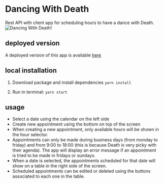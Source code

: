# Dancing With Death
Rest API with client app for scheduling hours to have a dance with Death.
![Dancing With Death!](https://cdna.artstation.com/p/assets/images/images/003/525/350/large/rita-dmitrijenko-dates-frida-final2.jpg?1474650898)

## deployed version
A deployed version of this app is available [here](https://pablohariq-dancing-with-death.herokuapp.com/)

## local installation
1. Download package and install dependencies
```yarn install```

2. Run in terminal:
```yarn start```

## usage
* Select a date using the calendar on the left side
* Create new appointment using the bottom on top of the screen
* When creating a new appointment, only available hours will be shown in the hour selector.
* Appointments can only be made during business days (from monday to friday) and from 9:00 to 18:00 (this is because Death is very picky with their agenda). The app will display an error message if an appointment is tried to be made in fridays or sundays.
* When a date is selected, the appointments scheduled for that date will show on a table in the right side of the screen.
* Scheduled appointments can be edited or deleted using the buttons associated to each one in the table.


